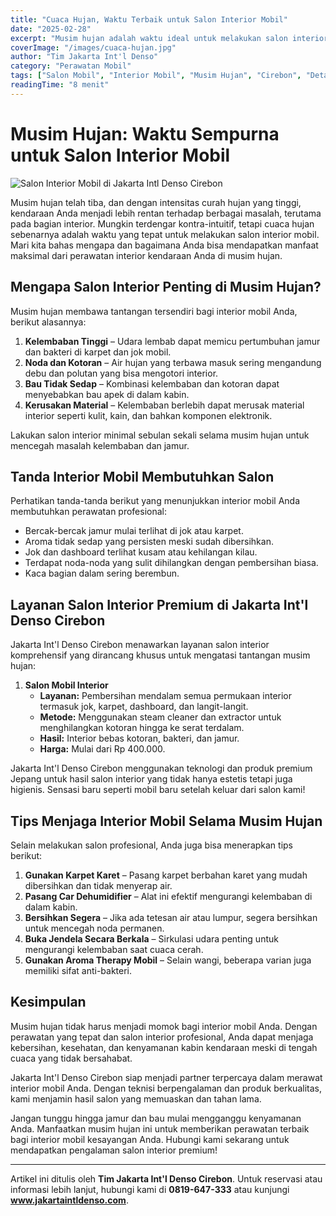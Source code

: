 ```yaml
---
title: "Cuaca Hujan, Waktu Terbaik untuk Salon Interior Mobil"
date: "2025-02-28"
excerpt: "Musim hujan adalah waktu ideal untuk melakukan salon interior mobil. Pahami mengapa perawatan interior mobil di musim hujan sangat penting dan bagaimana Jakarta Int'l Denso Cirebon dapat membantu Anda."
coverImage: "/images/cuaca-hujan.jpg"
author: "Tim Jakarta Int'l Denso"
category: "Perawatan Mobil"
tags: ["Salon Mobil", "Interior Mobil", "Musim Hujan", "Cirebon", "Detailing Mobil"]
readingTime: "8 menit"
---
```


# Musim Hujan: Waktu Sempurna untuk Salon Interior Mobil
![Salon Interior Mobil di Jakarta Intl Denso Cirebon](/images/cuaca-hujan.jpg)

Musim hujan telah tiba, dan dengan intensitas curah hujan yang tinggi, kendaraan Anda menjadi lebih rentan terhadap berbagai masalah, terutama pada bagian interior. Mungkin terdengar kontra-intuitif, tetapi cuaca hujan sebenarnya adalah waktu yang tepat untuk melakukan salon interior mobil. Mari kita bahas mengapa dan bagaimana Anda bisa mendapatkan manfaat maksimal dari perawatan interior kendaraan Anda di musim hujan.

## Mengapa Salon Interior Penting di Musim Hujan?

Musim hujan membawa tantangan tersendiri bagi interior mobil Anda, berikut alasannya:

1. **Kelembaban Tinggi** – Udara lembab dapat memicu pertumbuhan jamur dan bakteri di karpet dan jok mobil.
2. **Noda dan Kotoran** – Air hujan yang terbawa masuk sering mengandung debu dan polutan yang bisa mengotori interior.
3. **Bau Tidak Sedap** – Kombinasi kelembaban dan kotoran dapat menyebabkan bau apek di dalam kabin.
4. **Kerusakan Material** – Kelembaban berlebih dapat merusak material interior seperti kulit, kain, dan bahkan komponen elektronik.

<Tip>
Lakukan salon interior minimal sebulan sekali selama musim hujan untuk mencegah masalah kelembaban dan jamur.
</Tip>

## Tanda Interior Mobil Membutuhkan Salon

Perhatikan tanda-tanda berikut yang menunjukkan interior mobil Anda membutuhkan perawatan profesional:

- Bercak-bercak jamur mulai terlihat di jok atau karpet.
- Aroma tidak sedap yang persisten meski sudah dibersihkan.
- Jok dan dashboard terlihat kusam atau kehilangan kilau.
- Terdapat noda-noda yang sulit dihilangkan dengan pembersihan biasa.
- Kaca bagian dalam sering berembun.

## Layanan Salon Interior Premium di Jakarta Int'l Denso Cirebon

Jakarta Int'l Denso Cirebon menawarkan layanan salon interior komprehensif yang dirancang khusus untuk mengatasi tantangan musim hujan:

1. **Salon Mobil Interior**
   - **Layanan:** Pembersihan mendalam semua permukaan interior termasuk jok, karpet, dashboard, dan langit-langit.
   - **Metode:** Menggunakan steam cleaner dan extractor untuk menghilangkan kotoran hingga ke serat terdalam.
   - **Hasil:** Interior bebas kotoran, bakteri, dan jamur.
   - **Harga:** Mulai dari Rp 400.000.

<Highlight>
Jakarta Int'l Denso Cirebon menggunakan teknologi dan produk premium Jepang untuk hasil salon interior yang tidak hanya estetis tetapi juga higienis. Sensasi baru seperti mobil baru setelah keluar dari salon kami!
</Highlight>

## Tips Menjaga Interior Mobil Selama Musim Hujan

Selain melakukan salon profesional, Anda juga bisa menerapkan tips berikut:

1. **Gunakan Karpet Karet** – Pasang karpet berbahan karet yang mudah dibersihkan dan tidak menyerap air.
2. **Pasang Car Dehumidifier** – Alat ini efektif mengurangi kelembaban di dalam kabin.
3. **Bersihkan Segera** – Jika ada tetesan air atau lumpur, segera bersihkan untuk mencegah noda permanen.
4. **Buka Jendela Secara Berkala** – Sirkulasi udara penting untuk mengurangi kelembaban saat cuaca cerah.
5. **Gunakan Aroma Therapy Mobil** – Selain wangi, beberapa varian juga memiliki sifat anti-bakteri.

## Kesimpulan

Musim hujan tidak harus menjadi momok bagi interior mobil Anda. Dengan perawatan yang tepat dan salon interior profesional, Anda dapat menjaga kebersihan, kesehatan, dan kenyamanan kabin kendaraan meski di tengah cuaca yang tidak bersahabat.

Jakarta Int'l Denso Cirebon siap menjadi partner terpercaya dalam merawat interior mobil Anda. Dengan teknisi berpengalaman dan produk berkualitas, kami menjamin hasil salon yang memuaskan dan tahan lama.

Jangan tunggu hingga jamur dan bau mulai mengganggu kenyamanan Anda. Manfaatkan musim hujan ini untuk memberikan perawatan terbaik bagi interior mobil kesayangan Anda. Hubungi kami sekarang untuk mendapatkan pengalaman salon interior premium!

---

Artikel ini ditulis oleh **Tim Jakarta Int'l Denso Cirebon**. Untuk reservasi atau informasi lebih lanjut, hubungi kami di **0819-647-333** atau kunjungi **www.jakartaintldenso.com**.